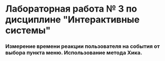 # Лабораторная работа № 3 по дисциплине "Интерактивные системы"

### Измерение времени реакции пользователя на события от выбора пункта меню. Использование метода Хика.
